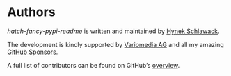 # Authors

*hatch-fancy-pypi-readme* is written and maintained by [Hynek Schlawack](https://hynek.me/).

The development is kindly supported by [Variomedia AG](https://www.variomedia.de/) and all my amazing [GitHub Sponsors](https://github.com/sponsors/hynek).

A full list of contributors can be found on GitHub’s [overview](https://github.com/hynek/hatch-fancy-pypi-readme/graphs/contributors).
